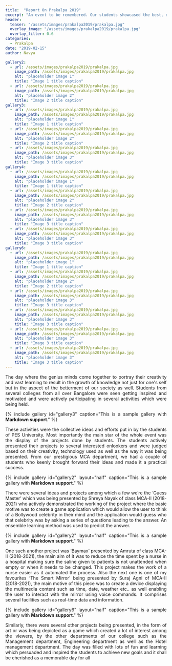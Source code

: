 ```yaml
---
title:  "Report On Prakalpa 2019"
excerpt: "An event to be remembered. Our students showcased the best, department of Computer Applications has to offer"
header:
  teaser: "/assets/images/prakalpa2019/prakalpa.jpg"
  overlay_image: "/assets/images/prakalpa2019/prakalpa.jpg"
  overlay_filter: 0.6
categories: 
  - Prakalpa
date: "2019-02-15"
author: Navya

gallery2:
  - url: /assets/images/prakalpa2019/prakalpa.jpg
    image_path: /assets/images/prakalpa2019/prakalpa.jpg
    alt: "placeholder image 1"
    title: "Image 1 title caption"
  - url: /assets/images/prakalpa2019/prakalpa.jpg
    image_path: /assets/images/prakalpa2019/prakalpa.jpg
    alt: "placeholder image 2"
    title: "Image 2 title caption"
gallery3:
  - url: /assets/images/prakalpa2019/prakalpa.jpg
    image_path: /assets/images/prakalpa2019/prakalpa.jpg
    alt: "placeholder image 1"
    title: "Image 1 title caption"
  - url: /assets/images/prakalpa2019/prakalpa.jpg
    image_path: /assets/images/prakalpa2019/prakalpa.jpg
    alt: "placeholder image 2"
    title: "Image 2 title caption"
  - url: /assets/images/prakalpa2019/prakalpa.jpg
    image_path: /assets/images/prakalpa2019/prakalpa.jpg
    alt: "placeholder image 3"
    title: "Image 3 title caption"
gallery4:
  - url: /assets/images/prakalpa2019/prakalpa.jpg
    image_path: /assets/images/prakalpa2019/prakalpa.jpg
    alt: "placeholder image 1"
    title: "Image 1 title caption"
  - url: /assets/images/prakalpa2019/prakalpa.jpg
    image_path: /assets/images/prakalpa2019/prakalpa.jpg
    alt: "placeholder image 2"
    title: "Image 2 title caption"
  - url: /assets/images/prakalpa2019/prakalpa.jpg
    image_path: /assets/images/prakalpa2019/prakalpa.jpg
    alt: "placeholder image 3"
    title: "Image 3 title caption"
  - url: /assets/images/prakalpa2019/prakalpa.jpg
    image_path: /assets/images/prakalpa2019/prakalpa.jpg
    alt: "placeholder image 3"
    title: "Image 3 title caption"
gallery6:
  - url: /assets/images/prakalpa2019/prakalpa.jpg
    image_path: /assets/images/prakalpa2019/prakalpa.jpg
    alt: "placeholder image 1"
    title: "Image 1 title caption"
  - url: /assets/images/prakalpa2019/prakalpa.jpg
    image_path: /assets/images/prakalpa2019/prakalpa.jpg
    alt: "placeholder image 2"
    title: "Image 2 title caption"
  - url: /assets/images/prakalpa2019/prakalpa.jpg
    image_path: /assets/images/prakalpa2019/prakalpa.jpg
    alt: "placeholder image 3"
    title: "Image 3 title caption"
  - url: /assets/images/prakalpa2019/prakalpa.jpg
    image_path: /assets/images/prakalpa2019/prakalpa.jpg
    alt: "placeholder image 3"
    title: "Image 3 title caption"
  - url: /assets/images/prakalpa2019/prakalpa.jpg
    image_path: /assets/images/prakalpa2019/prakalpa.jpg
    alt: "placeholder image 3"
    title: "Image 3 title caption"
  - url: /assets/images/prakalpa2019/prakalpa.jpg
    image_path: /assets/images/prakalpa2019/prakalpa.jpg
    alt: "placeholder image 3"
    title: "Image 3 title caption"
---
```

<div style="text-align:justify">
The day where the genius minds come together to portray their creativity and vast learning to result in the growth of knowledge not just for one's self but in the aspect of the betterment of our society as well. Students from several colleges from all over Bangalore were seen getting inspired and motivated and were actively participating in several activities which were being held. 

{% include gallery id="gallery3" caption="This is a sample gallery with **Markdown support**." %}

These activities were the collective ideas and efforts put in by the students of PES University. Most importantly the main star of the whole event was the display of the projects done by students. The students actively presented their projects to several interested onlookers and were judged based on their creativity, technology used as well as the way it was being presented. From our prestigious MCA department, we had a couple of students who keenly brought forward their ideas and made it a practical success.

{% include gallery id="gallery2" layout="half" caption="This is a sample gallery with **Markdown support**." %}

There were several ideas and projects among which a few we’re the ‘Guess Master’ which was being presented by Shreya Nayak of class MCA-II (2018-2021) who actively demonstrated the working of the project where the basic motive was to create a game application which would allow the user to think of a Bollywood celebrity in their mind and the application would guess who that celebrity was by asking a series of questions leading to the answer. 
An ensemble learning method was used to predict the answer. 

{% include gallery id="gallery2" layout="half" caption="This is a sample gallery with **Markdown support**." %}

One such another project was ‘Baymax’ presented by Amruta of class MCA-II (2018-2021), the main aim of it was to reduce the time spent by a nurse in a hospital making sure the saline given to patients is not unattended when empty or when it needs to be changed. This project makes the work of a nurse easier as it automated the process. Also the next one is one of my favourites ‘The Smart Mirror’ being presented by Suraj Agni of MCA-II (2018-2021), the main motive of this piece was to create a device displaying the multimedia content such as time, date, weather etc.. as well enabling the user to interact with the mirror using voice commands. It comprises several facilities such as real-time data and information. 

{% include gallery id="gallery6" layout="half" caption="This is a sample gallery with **Markdown support**." %}

Similarly, there were several other projects being presented, in the form of art or was being depicted as a game which created a lot of interest among the viewers, by the other departments of our college such as the Management department, Engineering department as well as the Hotel management department. The day was filled with lots of fun and learning which persuaded and inspired the students to achieve new goals and it shall be cherished as a memorable day for all
</div>
